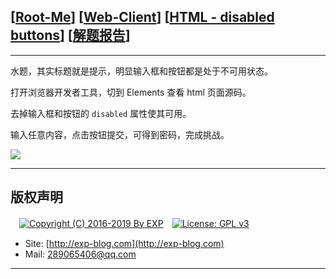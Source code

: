 ## [[Root-Me](https://www.root-me.org/)] [[Web-Client](https://www.root-me.org/en/Challenges/Web-Client/)] [[HTML - disabled buttons](https://www.root-me.org/en/Challenges/Web-Client/HTML-disabled-buttons)] [[解题报告](http://exp-blog.com/2019/01/13/pid-2897/)]

------

水题，其实标题就是提示，明显输入框和按钮都是处于不可用状态。

打开浏览器开发者工具，切到 Elements 查看 html 页面源码。

去掉输入框和按钮的 `disabled` 属性使其可用。

输入任意内容，点击按钮提交，可得到密码，完成挑战。

![](https://github.com/lyy289065406/CTF-Solving-Reports/blob/master/rootme/Web-Client/%5B01%5D%20%5B5P%5D%20HTML%20-%20disabled%20buttons/imgs/01.png)

------

## 版权声明

　[![Copyright (C) 2016-2019 By EXP](https://img.shields.io/badge/Copyright%20(C)-2016~2019%20By%20EXP-blue.svg)](http://exp-blog.com)　[![License: GPL v3](https://img.shields.io/badge/License-GPL%20v3-blue.svg)](https://www.gnu.org/licenses/gpl-3.0)
  

- Site: [http://exp-blog.com](http://exp-blog.com) 
- Mail: <a href="mailto:289065406@qq.com?subject=[EXP's Github]%20Your%20Question%20（请写下您的疑问）&amp;body=What%20can%20I%20help%20you?%20（需要我提供什么帮助吗？）">289065406@qq.com</a>


------
